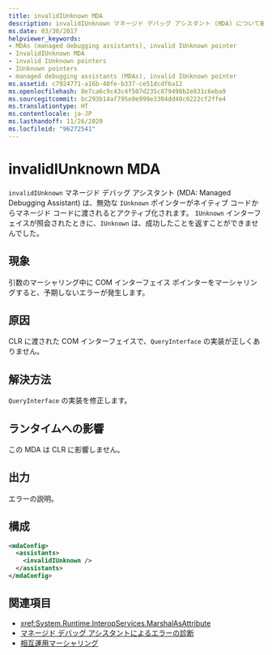 ```yaml
---
title: invalidIUnknown MDA
description: invalidIUnknown マネージド デバッグ アシスタント (MDA) について確認します。これは、ネイティブ コードからマネージド コードに無効な IUnknown ポインターが渡されたときにアクティブになります。
ms.date: 03/30/2017
helpviewer_keywords:
- MDAs (managed debugging assistants), invalid IUnknown pointer
- InvalidIUnknown MDA
- invalid IUnknown pointers
- IUnknown pointers
- managed debugging assistants (MDAs), invalid IUnknown pointer
ms.assetid: c7924771-a16b-40fe-b337-ce51dcdf6a12
ms.openlocfilehash: 8e7ca6c9c43c4f507d235c879498b2e831c6eba9
ms.sourcegitcommit: bc293b14af795e0e999e3304dd40c0222cf2ffe4
ms.translationtype: HT
ms.contentlocale: ja-JP
ms.lasthandoff: 11/26/2020
ms.locfileid: "96272541"
---
```

# <a name="invalidiunknown-mda"></a>invalidIUnknown MDA

`invalidIUnknown` マネージド デバッグ アシスタント (MDA: Managed Debugging Assistant) は、無効な `IUnknown` ポインターがネイティブ コードからマネージド コードに渡されるとアクティブ化されます。 `IUnknown` インターフェイスが照会されたときに、`IUnknown` は、成功したことを返すことができませんでした。  
  
## <a name="symptoms"></a>現象  

 引数のマーシャリング中に COM インターフェイス ポインターをマーシャリングすると、予期しないエラーが発生します。  
  
## <a name="cause"></a>原因  

 CLR に渡された COM インターフェイスで、`QueryInterface` の実装が正しくありません。  
  
## <a name="resolution"></a>解決方法  

 `QueryInterface` の実装を修正します。  
  
## <a name="effect-on-the-runtime"></a>ランタイムへの影響  

 この MDA は CLR に影響しません。  
  
## <a name="output"></a>出力  

 エラーの説明。  
  
## <a name="configuration"></a>構成  
  
```xml  
<mdaConfig>  
  <assistants>  
    <invalidIUnknown />  
  </assistants>  
</mdaConfig>  
```  
  
## <a name="see-also"></a>関連項目

- <xref:System.Runtime.InteropServices.MarshalAsAttribute>
- [マネージド デバッグ アシスタントによるエラーの診断](diagnosing-errors-with-managed-debugging-assistants.md)
- [相互運用マーシャリング](../interop/interop-marshaling.md)
